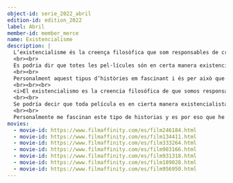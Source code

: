 ```yaml
---
object-id: serie_2022_abril
edition-id: edition_2022
label: Abril
member-id: member_merce
name: Existencialisme
description: |
  L’existencialisme és la creença filosòfica que som responsables de crear propòsits o significats a les nostres pròpies vides. Qui no ha reflexionat mai sobre el significat de l’existència o qüestionat el seu propòsit a la vida?
  <br><br>
  Es podria dir que totes les pel·lícules són en certa manera existencialistes, totes les histories i formes d’art, de fet. Però hi ha algunes pel·lícules que en centren més en aquest principis com element principal de l’argument o en tot cas ho amaguen menys a sota d’altres pretensions. En definitiva, pel·lícules que et fan reflexionar a un nivell més filosòfic del habitual.
  <br><br>
  Personalment aquest tipus d’històries em fascinant i és per això que he triat aquest tema.
  <br><br><br>
  <i>El existencialismo es la creencia filosófica de que somos responsables de crear propósitos o significado en nuestras vidas. ¿Quién no ha reflexionado nunca sobre el significado de la existencia o cuestionado su propósito en la vida?
  <br><br>
  Se podría decir que toda película es en cierta manera existencialista; todas las histórias y formas de arte, de hecho. Pero hay algunas películas que se centran más en estos principios del existencialismo como elemento principal del argumento, o que al menos no lo esconden detrás de otras pretensiones. En definitiva, películas que te hacen reflexionar a nivel más filosófico de lo habitual.
  <br><br>
  Personalmente me fascinan este tipo de historias y es por eso que he escogido este tema.</i>
movies:
  - movie-id: https://www.filmaffinity.com/es/film246184.html
  - movie-id: https://www.filmaffinity.com/es/film134411.html
  - movie-id: https://www.filmaffinity.com/es/film333264.html
  - movie-id: https://www.filmaffinity.com/es/film983166.html
  - movie-id: https://www.filmaffinity.com/es/film931318.html
  - movie-id: https://www.filmaffinity.com/es/film189028.html
  - movie-id: https://www.filmaffinity.com/es/film956950.html
---
```

